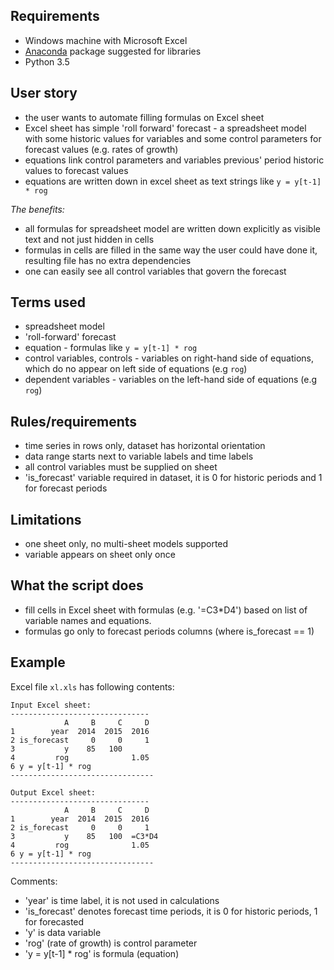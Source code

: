 Requirements
------------
 - Windows machine with Microsoft Excel
 - [Anaconda](https://www.continuum.io/downloads#_windows) package suggested for libraries
 - Python 3.5 

User story
----------
  - the user wants to automate filling formulas on Excel sheet
  - Excel sheet has simple 'roll forward' forecast - a spreadsheet model with some 
    historic values for variables and some control parameters for forecast values (e.g. rates of growth) 
  - equations link control parameters and variables previous' period historic values to forecast values
  - equations are written down in excel sheet as text strings like ```y = y[t-1] * rog```

*The benefits:*
  - all formulas for spreadsheet model are written down explicitly as visible text and not just hidden in cells
  - formulas in cells are filled in the same way the user could have done it, resulting file has no extra dependencies
  - one can easily see all control variables that govern the forecast

Terms used
----------
- spreadsheet model
- 'roll-forward' forecast
- equation - formulas like ```y = y[t-1] * rog```
- control variables, controls - variables on right-hand side of equations, which do no appear on left side of equations (e.g ```rog```)
- dependent variables - variables on the left-hand side of equations (e.g ```rog```)


Rules/requirements
------------------
 - time series in rows only, dataset has horizontal orientation 
 - data range starts next to variable labels and time labels
 - all control variables must be supplied on sheet
 - 'is_forecast' variable required in dataset, it is 0 for historic periods and 1 for forecast periods
 
Limitations
-----------
- one sheet only, no multi-sheet models supported
- variable appears on sheet only once
 
What the script does 
--------------------
- fill cells in Excel sheet with formulas (e.g. '=C3*D4') based on list of variable names and equations.
- formulas go only to forecast periods columns (where is_forecast == 1) 

Example
-------
Excel file ```xl.xls``` has following contents:

```
Input Excel sheet:
-------------------------------
            A     B     C     D
1        year  2014  2015  2016
2 is_forecast     0     0     1
3           y    85   100   
4         rog              1.05
6 y = y[t-1] * rog
--------------------------------

Output Excel sheet:
-------------------------------
            A     B     C     D
1        year  2014  2015  2016
2 is_forecast     0     0     1
3           y    85   100  =C3*D4 
4         rog              1.05
6 y = y[t-1] * rog
--------------------------------
```

Comments:
- 'year' is time label, it is not used in calculations 
- 'is_forecast' denotes forecast time periods, it is 0 for historic periods, 1 for forecasted
- 'y' is data variable
- 'rog' (rate of growth) is control parameter
- 'y = y[t-1] * rog' is formula (equation)

